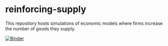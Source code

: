 # reinforcing-supply
This repository hosts simulations of economic models where firms increase the number of goods they supply.

[![Binder](https://mybinder.org/badge_logo.svg)](https://mybinder.org/v2/gh/tfavory/reinforcing-supply/master)
